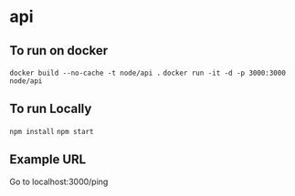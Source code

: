 # api

## To run on docker
`docker build --no-cache -t node/api .`
`docker run -it -d -p 3000:3000 node/api`

## To run Locally
`npm install`
`npm start`

## Example URL
Go to localhost:3000/ping
